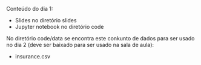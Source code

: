 
Conteúdo do dia 1:

- Slides no diretório slides
- Jupyter notebook no diretório code

No diretório code/data se encontra este conkunto de dados para ser usado no dia 2 (deve ser baixado para ser usado na sala de aula):

- insurance.csv
